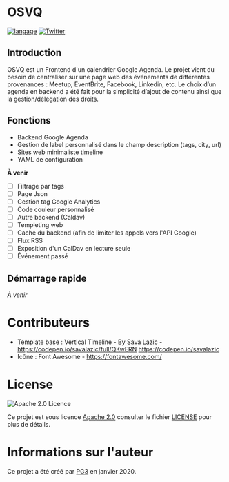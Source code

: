 # OSVQ

[![langage](https://img.shields.io/badge/Langage-Python-green.svg)](https://www.python.org/)
[![Twitter](https://img.shields.io/twitter/follow/pg3io.svg?style=social)](https://twitter.com/intent/follow?screen_name=pg3io)

## Introduction
OSVQ est un Frontend d'un calendrier Google Agenda. Le projet vient du besoin de centraliser sur une page web des événements de différentes provenances : Meetup, EventBrite, Facebook, Linkedin, etc. Le choix d’un agenda en backend a été fait pour la simplicité d’ajout de contenu ainsi que la gestion/délégation des droits.

## Fonctions
* Backend Google Agenda
* Gestion de label personnalisé dans le champ description (tags, city, url)
* Sites web minimaliste timeline
* YAML de configuration

**À venir**
- [ ] Filtrage par tags
- [ ] Page Json
- [ ] Gestion tag Google Analytics
- [ ] Code couleur personnalisé
- [ ] Autre backend (Caldav)
- [ ] Templeting web
- [ ] Cache du backend (afin de limiter les appels vers l'API Google)
- [ ] Flux RSS 
- [ ] Exposition d'un CalDav en lecture seule
- [ ] Événement passé

## Démarrage rapide
*À venir*

# Contributeurs

* Template base : Vertical Timeline - By Sava Lazic - https://codepen.io/savalazic/full/QKwERN https://codepen.io/savalazic
* Icône : Font Awesome - https://fontawesome.com/

# License

![Apache 2.0 Licence](https://img.shields.io/hexpm/l/plug.svg)

Ce projet est sous licence [Apache 2.0](https://www.apache.org/licenses/LICENSE-2.0) consulter le fichier [LICENSE](LICENSE) pour plus de détails.

# Informations sur l'auteur
Ce projet a été créé par [PG3](https://pg3.io) en janvier 2020. 
